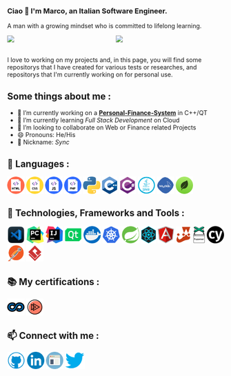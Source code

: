 ### Ciao 👋 I'm Marco, an Italian Software Engineer.
A man with a growing mindset who is committed to lifelong learning.

<img align="left" width="50%" src="https://github-readme-stats.vercel.app/api?username=syncoGitHub&show_icons=true&theme=radical" />
<img align="left" width="42%"  src="https://github-readme-stats.vercel.app/api/top-langs/?username=syncoGitHub&layout=compact" /> 
<br clear="left"><br>

I love to working on my projects and, in this page, you will find some repositorys that I have created for various tests or researches, and repositorys that I'm currently working on for personal use.


## Some things about me :

- 🔭 I’m currently working on a **[Personal-Finance-System](https://github.com/syncoGitHub/PersonalFinanceSystem)** in C++/QT 
- 🌱 I’m currently learning *Full Stack Development* on Cloud
- 👯 I’m looking to collaborate on Web or Finance related Projects 
- 😄 Pronouns: He/His 
- 🌟 Nickname: *Sync*

## 📝 Languages :
<p align="left"> 
     <img src="imgs/html.png" title="HTML" alt="html" height='40'>
     <img src="imgs/css.png" title="CSS" alt="css" height='40'>
     <img src="imgs/js.png" title="JavaScript" alt="js" height='40'>
     <img src="imgs/php.png" title="PHP" alt="PHP" height='40'>
     <img src="imgs/python.png" title="Python" alt="python" height='40'>
     <img src="imgs/c++.png" title="C++" alt="c++" height='40'>
     <img src="imgs/csharp.png" title="C#" alt="c#" height='40'>
     <img src="imgs/java.png" title="Java" alt="java" height='40'>
     <img src="imgs/mysql.png" title="MySQL" alt="mysql" height='40'>
     <img src="imgs/mongodb.png" title="MongoDB" alt="mongodb" height='40'>
</p>

## 🚀 Technologies, Frameworks and Tools :
<p align="left"> 
     <img src="imgs/vscode.png" title="VSCode" alt="vscode" height='40'>
     <img src="imgs/pycharm.png" title="PyCharm" alt="pycharm" height='40'>     
     <img src="imgs/intellij.png" title="IntelliJ" alt="intellij" height='40'>
     <img src="imgs/qt.png" title="Qt Creator" alt="qt" height='40'>
     <img src="imgs/docker.png" title="Docker" alt="docker" height='40'>
     <img src="imgs/kubernetes.png" title="Kubernetes" alt="kubernetes" height='40'>
     <img src="imgs/spring.png" title="Spring" alt="spring" height='40'>
     <img src="imgs/react.png" title="React" alt="react" height='40'>
     <img src="imgs/angular.png" title="Angular" alt="angular" height='40'>
     <img src="imgs/jest-logo.png" title="Jest" alt="jest" height='40'>
     <img src="imgs/puppeteer.png" title="Puppetter" alt="puppetter" height='40'>
     <img src="imgs/cypress.png" title="Cypress" alt="cypress" height='40'>
     <img src="imgs/postman.png" title="Postman" alt="postman" height='40'>
     <img src="imgs/visualparadigma.png" title="Visual Paradigma" alt="visualparadigma" height='40'>

</p>

<div>
     <h2>📚 My certifications : </h2>
     <p align="left">
          <a href="https://www.coursera.org/user/88412174b050f96c81c843fad6dbd3b1"> <img src="imgs/coursera.png" title="Coursera" alt="coursera" height='40'></a> 
          <a href=https://app.pluralsight.com/profile/marco-nardi><img src="imgs/pluralsight.png" title="Pluralsight" alt="pluralsight" height='40'></a>
     </p>
</div>
<div>
     <h2>📫 Connect with me : </h2>
     <p align="left">
          <a href="https://github.com/syncoGitHub"><img src='imgs/github.png' title="GitHub" alt='github' height='40'></a>
          <a href="https://www.linkedin.com/in/nardisync/?locale=en_US"> <img src='imgs/linkedin.png' title="LinkedIn" alt='linkedin' height='40'></a>
          <a href="https://syncogithub.github.io/"><img src='imgs/webpage.png' title="My Personal Website" alt='website' height='40'></a>
          <a href="https://twitter.com/@nardisync"> <img src='imgs/twitter.png' title="Twitter" alt='twitter' height='40'></a>
     </p>
</div>






  
